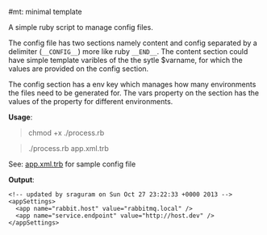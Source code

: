 #mt: minimal template

A simple ruby script to manage config files.

The config file has two sections namely content and config separated by a delimiter (`__CONFIG__`) more like ruby `__END__`. The content section could have simple template varibles of the the sytle $varname, for which the values are provided on the config section.

The config section has a env key which manages how many environments the files need to be generated for. The vars property on the section has the values of the property for different environments.

__Usage__:

>chmod +x ./process.rb

>./process.rb app.xml.trb

See: [app.xml.trb](app.xml.trb) for sample config file

__Output__:
```
<!-- updated by sraguram on Sun Oct 27 23:22:33 +0000 2013 -->
<appSettings>
  <app name="rabbit.host" value="rabbitmq.local" />
  <app name="service.endpoint" value="http://host.dev" />
</appSettings>
```

